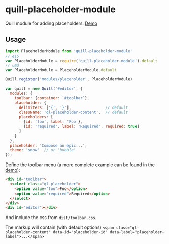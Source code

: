 # quill-placeholder-module
Quill module for adding placeholders. [Demo](https://codepen.io/jspaine/pen/MozyNp)

## Usage
```js
import PlaceholderModule from 'quill-placeholder-module'
// es5
var PlaceholderModule = require('quill-placeholder-module').default
// umd
var PlaceholderModule = PlaceholderModule.default

Quill.register('modules/placeholder', PlaceholderModule)

var quill = new Quill('#editor', {
  modules: {
    toolbar: {container: `#toolbar`},
    placeholder: {
      delimiters: ['{', '}'],               // default
      className: 'ql-placeholder-content',  // default
      placeholders: [
        {id: 'foo', label: 'Foo'},
        {id: 'required', label: 'Required', required: true}
      ]
    }
  },
  placeholder: 'Compose an epic...',
  theme: 'snow'  // or 'bubble'
});
```
Define the toolbar menu (a more complete example can be found in the [demo](https://codepen.io/jspaine/pen/MozyNp)):
```html
<div id="toolbar">
  <select class="ql-placeholder">
    <option value="foo">Foo</option>
    <option value="required">Required</option>
  </select>
</div>
<div id="editor"></div>
```
And include the css from `dist/toolbar.css`.

The markup will contain (with default options) `<span class="ql-placeholder-content" data-id="placeholder-id" data-label="placeholder-label">...</span>`
